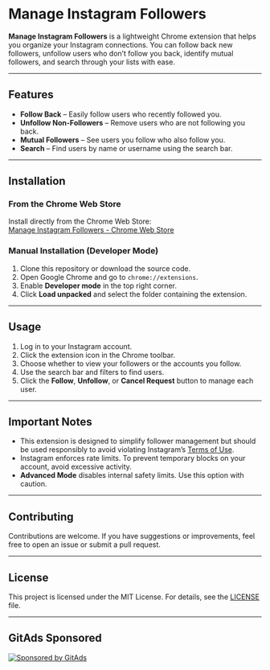 # Manage Instagram Followers

**Manage Instagram Followers** is a lightweight Chrome extension that helps you organize your Instagram connections. You can follow back new followers, unfollow users who don’t follow you back, identify mutual followers, and search through your lists with ease.

---

## Features

- **Follow Back** – Easily follow users who recently followed you.
- **Unfollow Non-Followers** – Remove users who are not following you back.
- **Mutual Followers** – See users you follow who also follow you.
- **Search** – Find users by name or username using the search bar.

---

## Installation

### From the Chrome Web Store

Install directly from the Chrome Web Store:  
[Manage Instagram Followers - Chrome Web Store](https://chromewebstore.google.com/detail/manage-instagram-followers/laoengmeoeboelooafhjhbfphdfoiegg)

### Manual Installation (Developer Mode)

1. Clone this repository or download the source code.
2. Open Google Chrome and go to `chrome://extensions`.
3. Enable **Developer mode** in the top right corner.
4. Click **Load unpacked** and select the folder containing the extension.

---

## Usage

1. Log in to your Instagram account.
2. Click the extension icon in the Chrome toolbar.
3. Choose whether to view your followers or the accounts you follow.
4. Use the search bar and filters to find users.
5. Click the **Follow**, **Unfollow**, or **Cancel Request** button to manage each user.

---

## Important Notes

- This extension is designed to simplify follower management but should be used responsibly to avoid violating Instagram’s [Terms of Use](https://help.instagram.com/581066165581870).
- Instagram enforces rate limits. To prevent temporary blocks on your account, avoid excessive activity.
- **Advanced Mode** disables internal safety limits. Use this option with caution.

---

## Contributing

Contributions are welcome. If you have suggestions or improvements, feel free to open an issue or submit a pull request.

---

## License

This project is licensed under the MIT License. For details, see the [LICENSE](https://opensource.org/licenses/MIT) file.

---

## GitAds Sponsored
[![Sponsored by GitAds](https://gitads.dev/v1/ad-serve?source=gabireze/manage-instagram-followers@github)](https://gitads.dev/v1/ad-track?source=gabireze/manage-instagram-followers@github)

<!-- GitAds-Verify: DZ1GIX51I6IU89RM199KZPDB8HHT1THS -->
